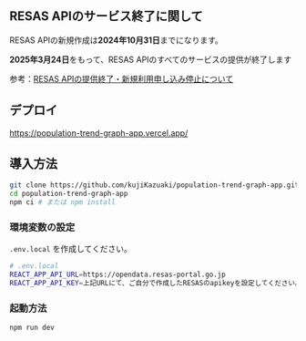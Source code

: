 ## RESAS APIのサービス終了に関して
RESAS APIの新規作成は**2024年10月31日**までになります。

**2025年3月24日**をもって、RESAS APIのすべてのサービスの提供が終了します

参考：[RESAS APIの提供終了・新規利用申し込み停止について](https://opendata.resas-portal.go.jp/docs/api/v1/index.html)

## デプロイ
https://population-trend-graph-app.vercel.app/


## 導入方法

```bash
git clone https://github.com/kujiKazuaki/population-trend-graph-app.git
cd population-trend-graph-app
npm ci # または npm install
```

### 環境変数の設定

`.env.local` を作成してください。

```bash
# .env.local
REACT_APP_API_URL=https://opendata.resas-portal.go.jp
REACT_APP_API_KEY=上記URLにて、ご自分で作成したRESASのapikeyを設定してください。
```

### 起動方法

```bash
npm run dev
```
